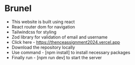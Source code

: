 # Brunel
- This website is built using react
- React router dom for navigation
- Tailwindcss for styling
- Zod library for validation of email and username
- Click here - https://thenceassignment2024.vercel.app
- Download the repository locally
- Use command - [npm install] to install necessary packages
- Finally run - [npm run dev] to start the server
